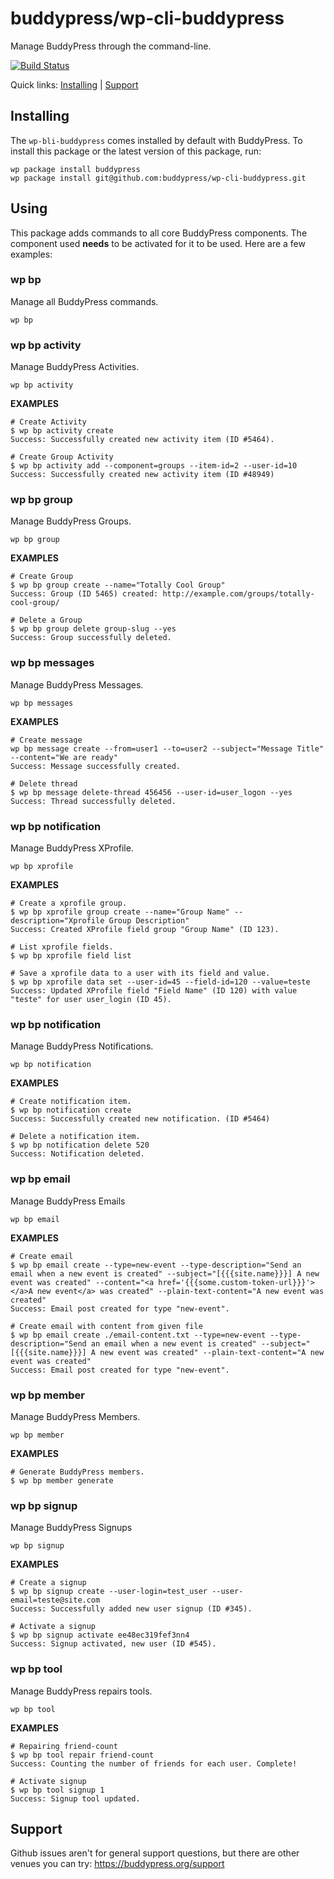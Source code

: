 buddypress/wp-cli-buddypress
===============================

Manage BuddyPress through the command-line.

[![Build Status](https://travis-ci.org/buddypress/wp-cli-buddypress.svg?branch=master)](https://travis-ci.org/buddypress/wp-cli-buddypress)

Quick links: [Installing](#installing) | [Support](#support)

## Installing

The `wp-bli-buddypress` comes installed by default with BuddyPress. To install this package or the latest version of this package, run:

    wp package install buddypress
	wp package install git@github.com:buddypress/wp-cli-buddypress.git

## Using

This package adds commands to all core BuddyPress components. The component used **needs** to be activated for it to be used. Here are a few examples:

### wp bp

Manage all BuddyPress commands.

~~~
wp bp
~~~

### wp bp activity

Manage BuddyPress Activities.

~~~
wp bp activity
~~~

**EXAMPLES**

    # Create Activity
	$ wp bp activity create
    Success: Successfully created new activity item (ID #5464).

    # Create Group Activity
    $ wp bp activity add --component=groups --item-id=2 --user-id=10
    Success: Successfully created new activity item (ID #48949)

### wp bp group

Manage BuddyPress Groups.

~~~
wp bp group
~~~

**EXAMPLES**

	# Create Group
	$ wp bp group create --name="Totally Cool Group"
	Success: Group (ID 5465) created: http://example.com/groups/totally-cool-group/

	# Delete a Group
	$ wp bp group delete group-slug --yes
	Success: Group successfully deleted.

### wp bp messages

Manage BuddyPress Messages.

~~~
wp bp messages
~~~

**EXAMPLES**

	# Create message
    wp bp message create --from=user1 --to=user2 --subject="Message Title" --content="We are ready"
    Success: Message successfully created.

	# Delete thread
    $ wp bp message delete-thread 456456 --user-id=user_logon --yes
    Success: Thread successfully deleted.

### wp bp notification

Manage BuddyPress XProfile.

~~~
wp bp xprofile
~~~

**EXAMPLES**

	# Create a xprofile group.
    $ wp bp xprofile group create --name="Group Name" --description="Xprofile Group Description"
    Success: Created XProfile field group "Group Name" (ID 123).

	# List xprofile fields.
    $ wp bp xprofile field list

	# Save a xprofile data to a user with its field and value.
    $ wp bp xprofile data set --user-id=45 --field-id=120 --value=teste
    Success: Updated XProfile field "Field Name" (ID 120) with value  "teste" for user user_login (ID 45).

### wp bp notification

Manage BuddyPress Notifications.

~~~
wp bp notification
~~~

**EXAMPLES**

    # Create notification item.
    $ wp bp notification create
    Success: Successfully created new notification. (ID #5464)

    # Delete a notification item.
    $ wp bp notification delete 520
    Success: Notification deleted.

### wp bp email

Manage BuddyPress Emails

~~~
wp bp email
~~~

**EXAMPLES**

   	# Create email
	$ wp bp email create --type=new-event --type-description="Send an email when a new event is created" --subject="[{{{site.name}}}] A new event was created" --content="<a href='{{{some.custom-token-url}}}'></a>A new event</a> was created" --plain-text-content="A new event was created"
 	Success: Email post created for type "new-event".

    # Create email with content from given file
    $ wp bp email create ./email-content.txt --type=new-event --type-description="Send an email when a new event is created" --subject="[{{{site.name}}}] A new event was created" --plain-text-content="A new event was created"
    Success: Email post created for type "new-event".

### wp bp member

Manage BuddyPress Members.

~~~
wp bp member
~~~

**EXAMPLES**

    # Generate BuddyPress members.
    $ wp bp member generate

### wp bp signup

Manage BuddyPress Signups

~~~
wp bp signup
~~~

**EXAMPLES**

    # Create a signup
	$ wp bp signup create --user-login=test_user --user-email=teste@site.com
    Success: Successfully added new user signup (ID #345).

	# Activate a signup
	$ wp bp signup activate ee48ec319fef3nn4
	Success: Signup activated, new user (ID #545).

### wp bp tool

Manage BuddyPress repairs tools.

~~~
wp bp tool
~~~

**EXAMPLES**

    # Repairing friend-count
	$ wp bp tool repair friend-count
    Success: Counting the number of friends for each user. Complete!

    # Activate signup
    $ wp bp tool signup 1
    Success: Signup tool updated.

## Support

Github issues aren't for general support questions, but there are other venues you can try: https://buddypress.org/support
